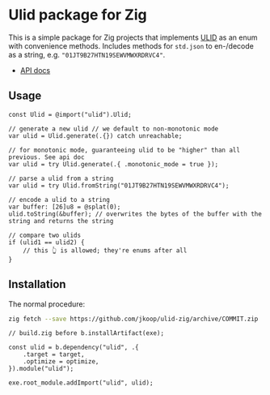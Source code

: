 # Ulid package for Zig

This is a simple package for Zig projects that implements [ULID][ulid-spec] as an enum with convenience methods. Includes methods for `std.json` to en-/decode as a string, e.g. `"01JT9B27HTN19SEWVMWXRDRVC4"`.

- [API docs][api-docs]

## Usage

```zig
const Ulid = @import("ulid").Ulid;

// generate a new ulid // we default to non-monotonic mode
var ulid = Ulid.generate(.{}) catch unreachable;

// for monotonic mode, guaranteeing ulid to be "higher" than all previous. See api doc
var ulid = try Ulid.generate(.{ .monotonic_mode = true });

// parse a ulid from a string
var ulid = try Ulid.fromString("01JT9B27HTN19SEWVMWXRDRVC4");

// encode a ulid to a string
var buffer: [26]u8 = @splat(0);
ulid.toString(&buffer); // overwrites the bytes of the buffer with the string and returns the string

// compare two ulids
if (ulid1 == ulid2) {
	// this 👆 is allowed; they're enums after all
}
```

## Installation

The normal procedure:

```sh
zig fetch --save https://github.com/jkoop/ulid-zig/archive/COMMIT.zip
```

```zig
// build.zig before b.installArtifact(exe);

const ulid = b.dependency("ulid", .{
    .target = target,
    .optimize = optimize,
}).module("ulid");

exe.root_module.addImport("ulid", ulid);
```

[api-docs]: https://joekoop.com/ulid-zig
[ulid-spec]: https://github.com/ulid/spec
